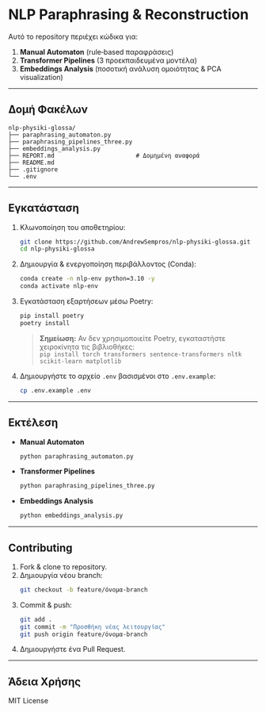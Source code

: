 # NLP Paraphrasing & Reconstruction

Αυτό το repository περιέχει κώδικα για:
1. **Manual Automaton** (rule‑based παραφράσεις)  
2. **Transformer Pipelines** (3 προεκπαιδευμένα μοντέλα)  
3. **Embeddings Analysis** (ποσοτική ανάλυση ομοιότητας & PCA visualization)

---

## Δομή Φακέλων

```
nlp-physiki-glossa/
├── paraphrasing_automaton.py
├── paraphrasing_pipelines_three.py
├── embeddings_analysis.py
├── REPORT.md                       # Δομημένη αναφορά
├── README.md
├── .gitignore
└── .env
```

---

## Εγκατάσταση

1. Κλωνοποίηση του αποθετηρίου:
   ```bash
   git clone https://github.com/AndrewSempros/nlp-physiki-glossa.git
   cd nlp-physiki-glossa
   ```

2. Δημιουργία & ενεργοποίηση περιβάλλοντος (Conda):
   ```bash
   conda create -n nlp-env python=3.10 -y
   conda activate nlp-env
   ```

3. Εγκατάσταση εξαρτήσεων μέσω Poetry:
   ```bash
   pip install poetry
   poetry install
   ```

   > **Σημείωση:** Αν δεν χρησιμοποιείτε Poetry, εγκαταστήστε χειροκίνητα τις βιβλιοθήκες:  
   > `pip install torch transformers sentence-transformers nltk scikit-learn matplotlib`

4. Δημιουργήστε το αρχείο `.env` βασισμένοι στο `.env.example`:
   ```bash
   cp .env.example .env
   ```

---

## Εκτέλεση

- **Manual Automaton**  
  ```bash
  python paraphrasing_automaton.py
  ```

- **Transformer Pipelines**  
  ```bash
  python paraphrasing_pipelines_three.py
  ```

- **Embeddings Analysis**  
  ```bash
  python embeddings_analysis.py
  ```

---

## Contributing

1. Fork & clone το repository.  
2. Δημιουργία νέου branch:  
   ```bash
   git checkout -b feature/όνομα-branch
   ```  
3. Commit & push:  
   ```bash
   git add .
   git commit -m "Προσθήκη νέας λειτουργίας"
   git push origin feature/όνομα-branch
   ```  
4. Δημιουργήστε ένα Pull Request.

---

## Άδεια Χρήσης

MIT License
